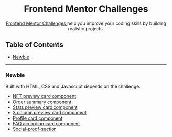 <h1 align= "center">Frontend Mentor Challenges</h1>

<div align="center">
    <p>    
    <a href="https://www.frontendmentor.io/challenges">
      Frontend Mentor Challenges
    </a></span>
     help you improve your coding skills by building realistic projects.
    </p>
</div>

## Table of Contents
- [Newbie](#newbie) 

---

### Newbie

Built with HTML, CSS and Javascript depends on the challenge.  

- [NFT preview card component](https://github.com/ewhite1999/nft-preview-card-component-main)
- [Order summary component](https://github.com/ewhite1999/order-summary-component-main)
- [Stats preview card component](https://github.com/ewhite1999/stats-preview-card-component-main)
- [3 column preview card component](https://github.com/ewhite1999/3-column-preview-card-component-main)
- [Profile card component](https://github.com/ewhite1999/profile-card-component)
- [FAQ accordion card component](https://github.com/ewhite1999/FAQ-accordion-card-hub)
- [Social-proof-section](https://github.com/ewhite1999/social-proof-section)


